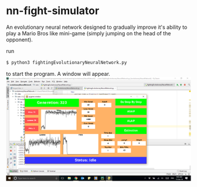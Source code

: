 # nn-fight-simulator
An evolutionary neural network designed to gradually improve it's ability to play a Mario Bros like mini-game (simply jumping on the head of the opponent).

run 
```sh
$ python3 fightingEvolutionaryNeuralNetwork.py
```
to start the program. A window will appear.
![alt Startup window](https://github.com/patricknaughton01/nn-fight-simulator/blob/master/pretty%20good%20settings.png?raw=true "Startup window")
